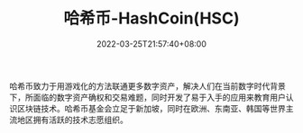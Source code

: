 ﻿---
weight: 
title: "哈希币-HashCoin(HSC)"
description: "哈希币致力于用游戏化的方法联通更多数字资产，解决人们在当前数字时代背景下，所面临的数字资产确权和交易难题，同时开发了易于入手的应用来教育用户认识区块链技术"
date: 2022-03-25T21:57:40+08:00
lastmod: 2022-03-25T16:45:40+08:00
draft: false
authors: ["Metabd"]
featuredImage: "haxibi-hashcoinhsc.webp"
link: ""
tags: ["数字代币","哈希币-HashCoin(HSC)"]
categories: ["navigation"]
navigation: ["数字代币"]
lightgallery: true
toc: true
pinned: false
recommend: false
recommend1: false
---
哈希币致力于用游戏化的方法联通更多数字资产，解决人们在当前数字时代背景下，所面临的数字资产确权和交易难题，同时开发了易于入手的应用来教育用户认识区块链技术。哈希币基金会立足于新加坡，同时在欧洲、东南亚、韩国等世界主流地区拥有活跃的技术志愿组织。
